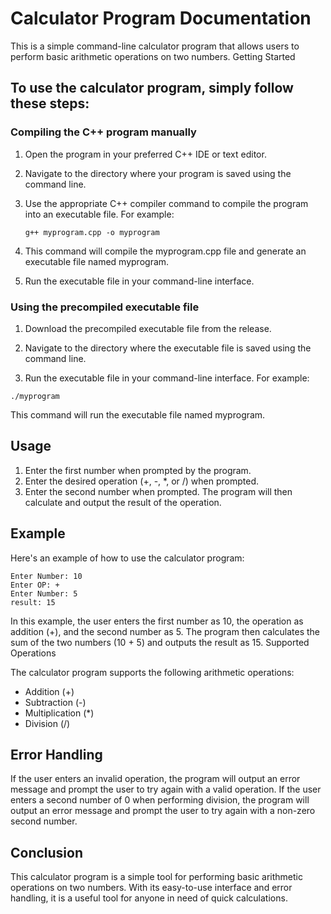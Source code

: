 # Calculator Program Documentation

This is a simple command-line calculator program that allows users to perform basic arithmetic operations on two numbers.
Getting Started

## To use the calculator program, simply follow these steps:

### Compiling the C++ program manually

1. Open the program in your preferred C++ IDE or text editor.

2. Navigate to the directory where your program is saved using the command line.

3. Use the appropriate C++ compiler command to compile the program into an executable file. For example:

    `g++ myprogram.cpp -o myprogram`

4. This command will compile the myprogram.cpp file and generate an executable file named myprogram.

5. Run the executable file in your command-line interface.

### Using the precompiled executable file

1. Download the precompiled executable file from the release.
    
2. Navigate to the directory where the executable file is saved using the command line.

3. Run the executable file in your command-line interface. For example:

`./myprogram`

This command will run the executable file named myprogram.

## Usage

1. Enter the first number when prompted by the program.
2. Enter the desired operation (+, -, *, or /) when prompted.
3. Enter the second number when prompted.
    The program will then calculate and output the result of the operation.

## Example

Here's an example of how to use the calculator program:

```
Enter Number: 10
Enter OP: +
Enter Number: 5
result: 15
```

In this example, the user enters the first number as 10, the operation as addition (+), and the second number as 5. The program then calculates the sum of the two numbers (10 + 5) and outputs the result as 15.
Supported Operations

The calculator program supports the following arithmetic operations:

- Addition (+)
- Subtraction (-)
- Multiplication (*)
- Division (/)

## Error Handling

If the user enters an invalid operation, the program will output an error message and prompt the user to try again with a valid operation. If the user enters a second number of 0 when performing division, the program will output an error message and prompt the user to try again with a non-zero second number.

## Conclusion

This calculator program is a simple tool for performing basic arithmetic operations on two numbers. With its easy-to-use interface and error handling, it is a useful tool for anyone in need of quick calculations.
